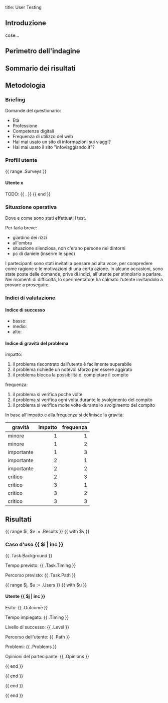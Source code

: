 title: User Testing

## Introduzione

cose...

## Perimetro dell'indagine

## Sommario dei risultati

## Metodologia

### Briefing

Domande del questionario:

 - Età
 - Professione
 - Competenze digitali
 - Frequenza di utilizzo del web
 - Hai mai usato un sito di informazioni sui viaggi?
 - Hai mai usato il sito "infoviaggiando.it"?

### Profili utente

{{ range .Surveys }}
#### Utente x

TODO: {{ . }}
{{ end }}

### Situazione operativa

Dove e come sono stati effettuati i test.

Per farla breve:

 - giardino dei rizzi
 - all'ombra
 - situazione silenziosa, non c'erano persone nei dintorni
 - pc di daniele (inserire le spec)

I partecipanti sono stati invitati a pensare ad alta voce, per compredere
come ragione e le motivazioni di una certa azione. In alcune occasioni,
sono state poste delle domande, prive di indizi, all'utente per stimolarlo
a parlare. Nei momenti di difficoltà, lo sperimentatore ha calmato
l'utente invitandolo a provare a proseguire.

### Indici di valutazione

#### Indice di successo

 - basso: <!-- TODO definizione -->
 - medio: <!-- TODO definizione -->
 - alto: <!-- TODO definizione -->

#### Indice di gravità del problema

impatto:

 1. il problema riscontrato dall'utente è facilmente superabile
 2. il problema richiede un notevol sforzo per essere aggirato
 3. il problema blocca la possibilità di completare il compito

frequenza:
 1. il problema si verifica poche volte
 2. il problema si verifica ogni volta durante lo svolgimento del compito
 3. il problema si verifica molte volte durante lo svolgimento del compito

In base all'impatto e alla frequenza si definisce la gravità:

<!-- TODO: forse questa tabella la rifacciamo in HTML per poterci mettere
           un po' di stile -->

| gravità    | impatto | frequenza |
|------------|--------:|----------:|
| minore     |       1 |         1 |
| minore     |       1 |         2 |
| importante |       1 |         3 |
| importante |       2 |         1 |
| importante |       2 |         2 |
| critico    |       2 |         3 |
| critico    |       3 |         1 |
| critico    |       3 |         2 |
| critico    |       3 |         3 |

## Risultati


{{ range $i, $v := .Results }}
{{ with $v }}
### Caso d'uso {{ $i | inc }}

{{ .Task.Background }}

Tempo previsto: {{ .Task.Timing }}

Percorso previsto: {{ .Task.Path }}

{{ range $j, $u := .Users }}
{{ with $u }}
#### Utente {{ $j | inc }}

Esito: {{ .Outcome }}

Tempo impiegato: {{ .Timing }}

Livello di successo: {{ .Level }}

Percorso dell'utente: {{ .Path }}

Problemi: {{ .Problems }}

Opinioni del partecipante: {{ .Opinions }}

{{ end }} <!-- with $u -->

{{ end }} <!-- range .Users -->

{{ end }} <!-- with $v -->

{{ end }} <!-- range .Results -->
